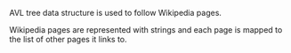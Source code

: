 AVL tree data structure is used to follow Wikipedia pages.

Wikipedia pages are represented with strings and each page is mapped to the list of other pages it links to. 

